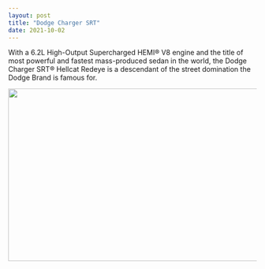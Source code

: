```yaml
---
layout: post
title: "Dodge Charger SRT"
date: 2021-10-02
---
```

With a 6.2L High-Output Supercharged HEMI® V8 engine and the title of most powerful and fastest mass-produced sedan in the world, the Dodge Charger SRT® Hellcat Redeye is a descendant of the street domination the Dodge Brand is famous for.

<img src="https://wallpapercave.com/wp/wp7551709.jpg" width="750" height="350" >
